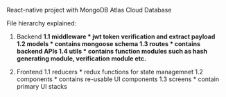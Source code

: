 React-native project with MongoDB Atlas Cloud Database

File hierarchy explained: 

1. Backend 
     **1.1 middleware
          * jwt token verification and extract payload
     1.2 models
          * contains mongoose schema
     1.3 routes
          * contains backend APIs
     1.4 utils
          * contains function modules such as hash generating module, verification module etc.**

2. Frontend
      1.1 reducers
          * redux functions for state managemnet
      1.2 components 
          * contains re-usable UI components
      1.3 screens
          * contain primary UI stacks
